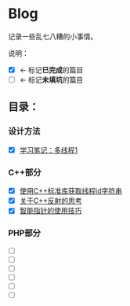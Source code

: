 # Blog
记录一些乱七八糟的小事情。

说明：
- [x]  <- 标记**已完成**的篇目
- [ ]  <- 标记**未填坑**的篇目

## 目录：

### 设计方法
- [x] [学习笔记：多线程1](https://github.com/4Oranges/Blog/tree/master/articles/004.md)

### C++部分
- [x] [使用C++标准库获取线程id字符串](https://github.com/4Oranges/Blog/tree/master/articles/001.md)  
- [x] [关于C++反射的思考](https://github.com/4Oranges/Blog/tree/master/articles/002.md)  
- [x] [智能指针的使用技巧](https://github.com/4Oranges/Blog/tree/master/articles/003.md)  

### PHP部分
- [ ] []()
- [ ] []()
- [ ] []()
- [ ] []()
- [ ] []()
- [ ] []()

